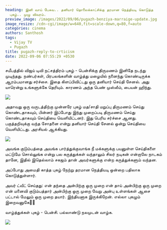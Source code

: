 ```yaml
---
heading: இனி வாய் பேசுவ.. தனியார் தொலைக்காட்சிக்கு தரமான நெத்தியடி கொடுத்த
  புகழ்.. முழு விவரம்.
preview_image: /images/2022/09/06/pugazh-benziya-marraige-update.jpg
image_resize: /cdn-cgi/image/w=640,fit=scale-down,q=80,f=auto
categories: cinema
authors: Santhosh
tags:
  - Vijay TV
  - Pugazh
title: pugazh-reply-to-crticism
date: 2022-09-06 07:55:29 +0530
---
```

சமீபத்தில் விஜய் டிவி நட்சத்திரம் புகழ் - பென்சிக்கு திருமணம் இனிதே நடந்து முடிந்தது. நண்பர்கள், பிரபலங்களின் வாழ்த்து மழையில் நனைந்து கொண்டிருக்க ஆரம்பமானது சர்ச்சை. இதை கிளப்பிவிட்டது ஒரு தனியார் செய்தி சேனல். அது யாரென்று உங்களுக்கே தெரியும். காரணம் அந்த பெண் முஸ்லீம், பையன் ஹிந்து.

![](/images/2022/09/06/pugazh-marraige-photos.jpg)

அதாவது ஒரு வருடத்திற்கு முன்னரே புகழ் மத/சாதி மறுப்பு திருமணம் செய்து கொண்டதாகவும், பின்னர் இப்போது இந்து முறைப்படி திருமணம் செய்து கொண்டதாகவும் செய்தியை வெளியிட்டனர். இது பெரிய சர்ச்சை ஆனது. பகுத்தறிவுக்கு வந்த சோதனை என்று தனியார் செய்தி சேனல் ஒன்று செய்தியை வெளியிட்டது. அரசியல் ஆக்கியது.

![](/images/2022/09/06/pugazh-marraige-photos-2.jpg)

அவங்க குடும்பத்தை அவங்க பார்த்துக்குவாங்க  நீ மக்களுக்கு பயனுள்ள செய்திகளை மட்டுமே சொல்லுங்க என்று பல கருத்துக்கள் வந்தாலும் சிலர் நடிகன் என்றாலே நாடகம் தானே, இதில் இதெல்லாம் சகஜம் தான் அவர்களுக்கு என்ற கருத்துக்களும் வந்தன.

அப்போது அமைதி காத்த புகழ் நேற்று தரமான நெத்தியடி ஒன்றை பதிலாக கொடுத்துள்ளார்.

அவர் ட்வீட் செய்தது:
என் தந்தை அன்பிற்கு ஒரு முறை என் தாய் அன்பிற்கு ஒரு முறை என் மனைவி குடும்பத்தார் அன்பிற்கு ஒரு முறை வேறு அன்பு உள்ளங்கள் ஆசை பட்டால் மேலும் ஒரு முறை தயார். இந்தியனாக இருக்கிறேன். எல்லா புகழும் இறைவனுகே🙏🏻

வாழ்த்துக்கள் புகழ் - பென்சி. பல்லாண்டு நலமுடன் வாழ்க.

![](/images/2022/09/06/pugazh-marraige-photos-1.jpg)